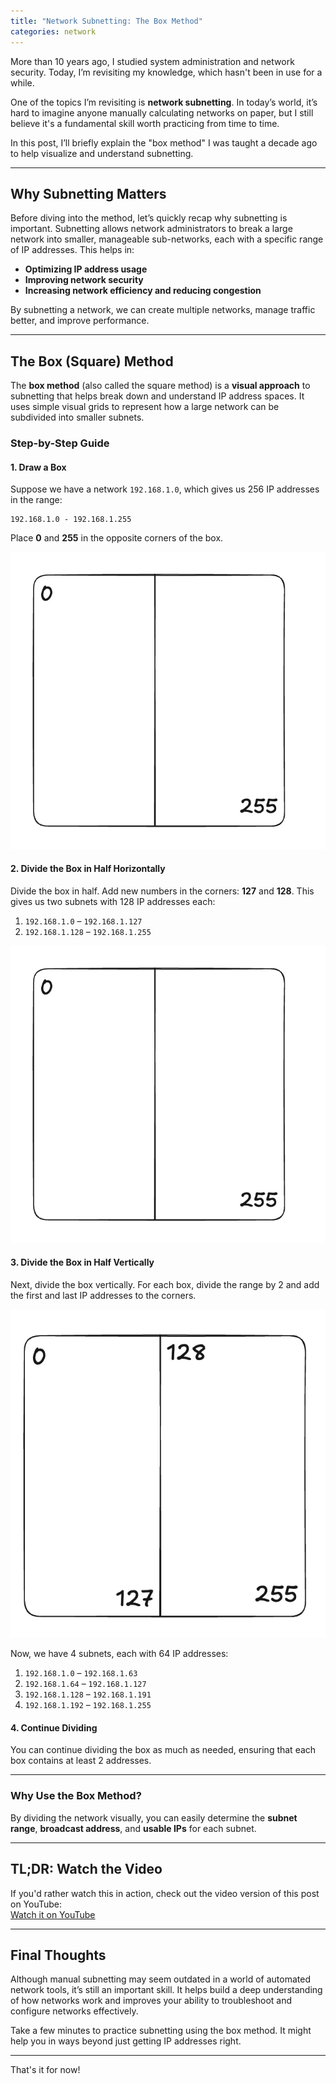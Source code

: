 ```yaml
---
title: "Network Subnetting: The Box Method"
categories: network
---
```


More than 10 years ago, I studied system administration and network security. Today, I’m revisiting my knowledge, which hasn't been in use for a while.

One of the topics I’m revisiting is **network subnetting**. In today’s world, it’s hard to imagine anyone manually calculating networks on paper, but I still believe it's a fundamental skill worth practicing from time to time.

In this post, I’ll briefly explain the "box method" I was taught a decade ago to help visualize and understand subnetting.

---

## Why Subnetting Matters

Before diving into the method, let’s quickly recap why subnetting is important. Subnetting allows network administrators to break a large network into smaller, manageable sub-networks, each with a specific range of IP addresses. This helps in:

- **Optimizing IP address usage**
- **Improving network security**
- **Increasing network efficiency and reducing congestion**

By subnetting a network, we can create multiple networks, manage traffic better, and improve performance.

---

## The Box (Square) Method

The **box method** (also called the square method) is a **visual approach** to subnetting that helps break down and understand IP address spaces. It uses simple visual grids to represent how a large network can be subdivided into smaller subnets.

### Step-by-Step Guide

#### 1. Draw a Box

Suppose we have a network `192.168.1.0`, which gives us 256 IP addresses in the range:

```
192.168.1.0 - 192.168.1.255
```

Place **0** and **255** in the opposite corners of the box.

![Box step 1](/img/image-1.png)

#### 2. Divide the Box in Half Horizontally

Divide the box in half. Add new numbers in the corners: **127** and **128**. This gives us two subnets with 128 IP addresses each:

1. `192.168.1.0` – `192.168.1.127`
2. `192.168.1.128` – `192.168.1.255`

![Box step 2](/img/image-1.png)

#### 3. Divide the Box in Half Vertically

Next, divide the box vertically. For each box, divide the range by 2 and add the first and last IP addresses to the corners.

![Box step 3](/img/image-2.png)

Now, we have 4 subnets, each with 64 IP addresses:

1. `192.168.1.0` – `192.168.1.63`
2. `192.168.1.64` – `192.168.1.127`
3. `192.168.1.128` – `192.168.1.191`
4. `192.168.1.192` – `192.168.1.255`

#### 4. Continue Dividing

You can continue dividing the box as much as needed, ensuring that each box contains at least 2 addresses.

---

### Why Use the Box Method?

By dividing the network visually, you can easily determine the **subnet range**, **broadcast address**, and **usable IPs** for each subnet.

---

## TL;DR: Watch the Video

If you'd rather watch this in action, check out the video version of this post on YouTube:  
[Watch it on YouTube](https://youtu.be/9mB0JBIgNt4?si=K2eH_NHu2nIL0m4J)

---

## Final Thoughts

Although manual subnetting may seem outdated in a world of automated network tools, it’s still an important skill. It helps build a deep understanding of how networks work and improves your ability to troubleshoot and configure networks effectively.

Take a few minutes to practice subnetting using the box method. It might help you in ways beyond just getting IP addresses right.

---

That's it for now!
